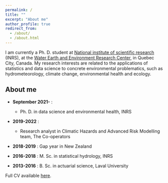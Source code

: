 ```yaml
---
permalink: /
title: ""
excerpt: "About me"
author_profile: true
redirect_from: 
  - /about/
  - /about.html
---
```


I am currently a Ph. D. student at [National institute of scientific research](https://inrs.ca/en/) (INRS), at the [Water Earth and Environment Research Center](https://inrs.ca/en/inrs/research-centres/eau-terre-environnement-research-centre/), in Quebec City, Canada. My research interests are related to the applications of statistics and data science to concrete environmental problematics, such as hydrometeorology, climate change, environmental health and ecology.

About me
----------

* **September 2021-** :

  * Ph. D. in data science and environmental health, INRS

* **2019-2022** : 

  * Research analyst in Climatic Hazards and Advanced Risk Modelling team, The Co-operators

* **2018-2019** :  Gap year in New Zealand

* **2016-2018** :  M. Sc. in statistical hydrology, INRS

* **2013-2016** : B. Sc. in actuarial science, Laval University

Full CV available [here](https://jeremieboudreault.github.io/cv/).